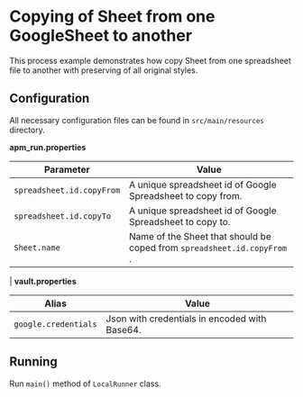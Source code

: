 # Copying of Sheet from one GoogleSheet to another

This process example demonstrates how copy Sheet from one spreadsheet file to another with preserving 
of all original styles.  

## Configuration
All necessary configuration files can be found in <code>src/main/resources</code> directory.

**apm_run.properties**

| Parameter     | Value         |
| ------------- |---------------|
| `spreadsheet.id.copyFrom` | A unique spreadsheet id of Google Spreadsheet to copy from. |
| `spreadsheet.id.copyTo` | A unique spreadsheet id of Google Spreadsheet to copy to. |
| `Sheet.name` |Name of the Sheet that should be coped from `spreadsheet.id.copyFrom` . |
| 
**vault.properties**

| Alias     | Value         |
| ------------- |---------------|
| `google.credentials` | Json with credentials in encoded with Base64.|

## Running

Run `main()` method of `LocalRunner` class.